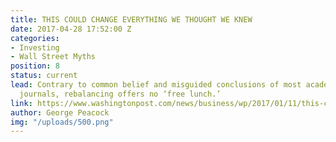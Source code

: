 ```yaml
---
title: THIS COULD CHANGE EVERYTHING WE THOUGHT WE KNEW
date: 2017-04-28 17:52:00 Z
categories:
- Investing
- Wall Street Myths
position: 8
status: current
lead: Contrary to common belief and misguided conclusions of most academic finance
  journals, rebalancing offers no ‘free lunch.’
link: https://www.washingtonpost.com/news/business/wp/2017/01/11/this-could-change-everything-we-thought-we-knew-about-investing/?utm_term=.545e2fff30fb
author: George Peacock
img: "/uploads/500.png"
---
```



